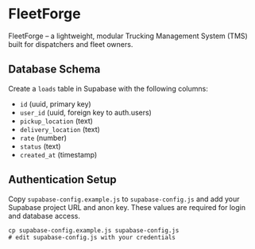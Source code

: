 # FleetForge
FleetForge – a lightweight, modular Trucking Management System (TMS) built for dispatchers and fleet owners.

## Database Schema

Create a `loads` table in Supabase with the following columns:

- `id` (uuid, primary key)
- `user_id` (uuid, foreign key to auth.users)
- `pickup_location` (text)
- `delivery_location` (text)
- `rate` (number)
- `status` (text)
- `created_at` (timestamp)

## Authentication Setup

Copy `supabase-config.example.js` to `supabase-config.js` and add your Supabase project URL and anon key. These values are required for login and database access.

```
cp supabase-config.example.js supabase-config.js
# edit supabase-config.js with your credentials
```
